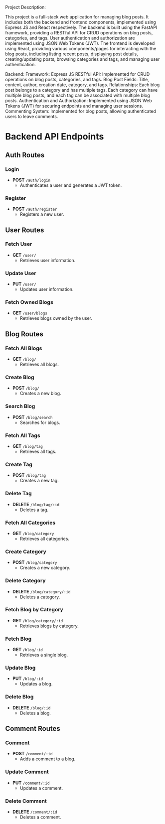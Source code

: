 Project Description:

This project is a full-stack web application for managing blog posts. It includes both the backend and frontend components, implemented using Express JS and React respectively. The backend is built using the FastAPI framework, providing a RESTful API for CRUD operations
on blog posts, categories, and tags. User authentication and authorization are implemented using JSON Web Tokens (JWT). The frontend is developed using React, providing various components/pages for interacting with the blog posts, including listing recent posts, 
displaying post details, creating/updating posts, browsing categories and tags, and managing user authentication.

Backend:
Framework: Express JS
RESTful API: Implemented for CRUD operations on blog posts, categories, and tags.
Blog Post Fields: Title, content, author, creation date, category, and tags.
Relationships: Each blog post belongs to a category and has multiple tags. Each category can have multiple blog posts, and each tag can be associated with multiple blog posts.
Authentication and Authorization: Implemented using JSON Web Tokens (JWT) for securing endpoints and managing user sessions.
Commenting System: Implemented for blog posts, allowing authenticated users to leave comments.

# Backend API Endpoints

## Auth Routes

### Login
- **POST** `/auth/login`
  - Authenticates a user and generates a JWT token.

### Register
- **POST** `/auth/register`
  - Registers a new user.

## User Routes

### Fetch User
- **GET** `/user/`
  - Retrieves user information.

### Update User
- **PUT** `/user/`
  - Updates user information.

### Fetch Owned Blogs
- **GET** `/user/blogs`
  - Retrieves blogs owned by the user.

## Blog Routes

### Fetch All Blogs
- **GET** `/blog/`
  - Retrieves all blogs.

### Create Blog
- **POST** `/blog/`
  - Creates a new blog.

### Search Blog
- **POST** `/blog/search`
  - Searches for blogs.

### Fetch All Tags
- **GET** `/blog/tag`
  - Retrieves all tags.

### Create Tag
- **POST** `/blog/tag`
  - Creates a new tag.

### Delete Tag
- **DELETE** `/blog/tag/:id`
  - Deletes a tag.

### Fetch All Categories
- **GET** `/blog/category`
  - Retrieves all categories.

### Create Category
- **POST** `/blog/category`
  - Creates a new category.

### Delete Category
- **DELETE** `/blog/category/:id`
  - Deletes a category.

### Fetch Blog by Category
- **GET** `/blog/category/:id`
  - Retrieves blogs by category.

### Fetch Blog
- **GET** `/blog/:id`
  - Retrieves a single blog.

### Update Blog
- **PUT** `/blog/:id`
  - Updates a blog.

### Delete Blog
- **DELETE** `/blog/:id`
  - Deletes a blog.

## Comment Routes

### Comment
- **POST** `/comment/:id`
  - Adds a comment to a blog.

### Update Comment
- **PUT** `/comment/:id`
  - Updates a comment.

### Delete Comment
- **DELETE** `/comment/:id`
  - Deletes a comment.
